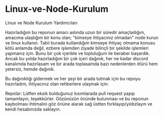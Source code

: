 # Linux-ve-Node-Kurulum
Linux ve Node Kurulum Yardımcıları

Hazırladığım bu reponun amacı aslında uzun bir süredir amaçladığım, amacıma ulaştığım bir konu olan; "kimseye ihtiyacınız olmadan" node kurun ve linux kullanın. Tabii burada kullandığım kimseye ihtiyaç olmama konusu kötü anlamda değil, ezbere işlemden ziyade bilinçli bir şekilde işlemleri yapmanız için. Bunu bir çok içerikle ve topluluğum ile beraber başardık. Ancak bu yolda hazırladığım bir çok içeri dağınık, her ne kadar discord kanalımda hazırlasam ve bir arada toplasamda bazı nedenlerden ötürü hem yetersiz, hemde dağınık.

Bu dağınıklığı gidermek ve her şeyi bir arada tutmak için bu repoyu hazırladım, ihtiyacınız olan rehberlere ulaşmak için:

Repolar:
Lütfen eksik bulduğunuz kısımlarada pull request yapıp tamamlayın, teşekkürler.
Gözünüzün önünde bulunması ve bu reponun kaybolması ihtimalini göz önüne alarak sağ üstten forklayıp/yıldızlayın ve kendi hesabınızda saklayın.
